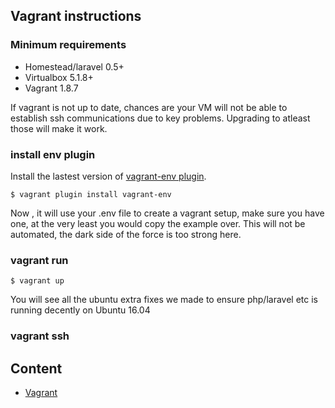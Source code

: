 ## Vagrant instructions

### Minimum requirements

* Homestead/laravel 0.5+
* Virtualbox 5.1.8+
* Vagrant 1.8.7

If vagrant is not up to date, chances are your VM will not be able to establish ssh communications due to key problems.  Upgrading to atleast those will make it work.

### install env plugin

Install the lastest version of [vagrant-env plugin](https://github.com/gosuri/vagrant-env). 

    $ vagrant plugin install vagrant-env

Now , it will use your .env file to create a vagrant setup, make sure you have one, at the very least you would copy the example over. This will not be automated, the dark side of the force is too strong here.

### vagrant run
    $ vagrant up

You will see all the ubuntu extra fixes we made to ensure php/laravel etc is running decently on Ubuntu 16.04

### vagrant ssh

## Content

* [Vagrant](#VagrantFeatures)

<a name="VagrantFeatures"></a>

